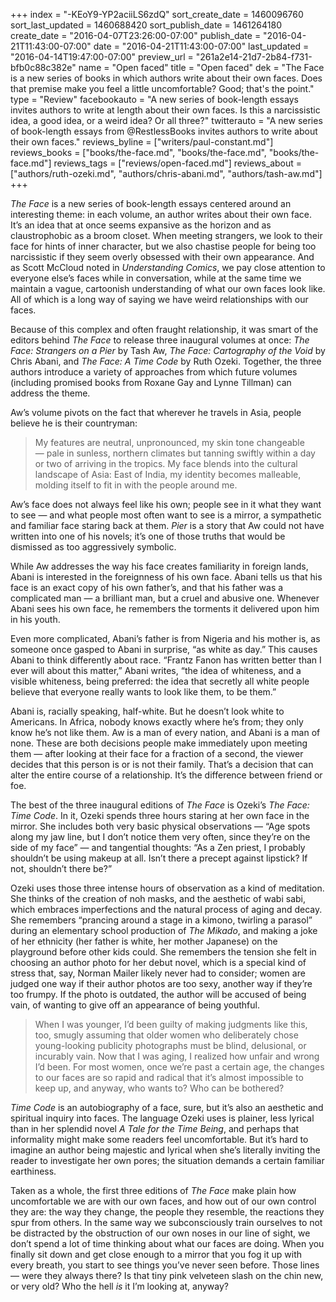 +++
index = "-KEoY9-YP2aciiLS6zdQ"
sort_create_date = 1460096760
sort_last_updated = 1460688420
sort_publish_date = 1461264180
create_date = "2016-04-07T23:26:00-07:00"
publish_date = "2016-04-21T11:43:00-07:00"
date = "2016-04-21T11:43:00-07:00"
last_updated = "2016-04-14T19:47:00-07:00"
preview_url = "261a2e14-21d7-2b84-f731-bfb0c88c382e"
name = "Open faced"
title = "Open faced"
dek = "The Face is a new series of books in which authors write about their own faces. Does that premise make you feel a little uncomfortable? Good; that's the point."
type = "Review"
facebookauto = "A new series of book-length essays invites authors to write at length about their own faces. Is this a narcissistic idea, a good idea, or a weird idea? Or all three?"
twitterauto = "A new series of book-length essays from @RestlessBooks invites authors to write about their own faces."
reviews_byline = ["writers/paul-constant.md"]
reviews_books = ["books/the-face.md", "books/the-face.md", "books/the-face.md"]
reviews_tags = ["reviews/open-faced.md"]
reviews_about = ["authors/ruth-ozeki.md", "authors/chris-abani.md", "authors/tash-aw.md"]
+++

*The Face* is a new series of book-length essays centered around an interesting theme: in each volume, an author writes about their own face. It’s an idea that at once seems expansive as the horizon and as claustrophobic as a broom closet. When meeting strangers, we look to their face for hints of inner character, but we also chastise people for being too narcissistic if they seem overly obsessed with their own appearance. And as Scott McCloud noted in *Understanding Comics*, we pay close attention to everyone else’s faces while in conversation, while at the same time we maintain a vague, cartoonish understanding of what our own faces look like. All of which is a long way of saying we have weird relationships with our faces.

Because of this complex and often fraught relationship, it was smart of the editors behind *The Face* to release three inaugural volumes at once: *The Face: Strangers on a Pier* by Tash Aw, *The Face: Cartography of the Void* by Chris Abani, and *The Face: A Time Code* by Ruth Ozeki. Together, the three authors introduce a variety of approaches from which future volumes (including promised books from Roxane Gay and Lynne Tillman) can address the theme.

Aw’s volume pivots on the fact that wherever he travels in Asia, people believe he is their countryman:

<blockquote>My features are neutral, unpronounced, my skin tone changeable — pale in sunless, northern climates but tanning swiftly within a day or two of arriving in the tropics. My face blends into the cultural landscape of Asia: East of India, my identity becomes malleable, molding itself to fit in with the people around me.</blockquote>

Aw’s face does not always feel like his own; people see in it what they want to see — and what people most often want to see is a mirror, a sympathetic and familiar face staring back at them. *Pier* is a story that Aw could not have written into one of his novels; it’s one of those truths that would be dismissed as too aggressively symbolic. 

While Aw addresses the way his face creates familiarity in foreign lands, Abani is interested in the foreignness of his own face. Abani tells us that his face is an exact copy of his own father’s, and that his father was a complicated man — a brilliant man, but a cruel and abusive one. Whenever Abani sees his own face, he remembers the torments it delivered upon him in his youth. 

Even more complicated, Abani’s father is from Nigeria and his mother is, as someone once gasped to Abani in surprise, “as white as day.” This causes Abani to think differently about race. “Frantz Fanon has written better than I ever will about this matter,” Abani writes, “the idea of whiteness, and a visible whiteness, being preferred: the idea that secretly all white people believe that everyone really wants to look like them, to be them.” 

Abani is, racially speaking, half-white. But he doesn’t look white to Americans. In Africa, nobody knows exactly where he’s from; they only know he’s not like them. Aw is a man of every nation, and Abani is a man of none. These are both decisions people make immediately upon meeting them — after looking at their face for a fraction of a second, the viewer decides that this person is or is not their family. That’s a decision that can alter the entire course of a relationship. It’s the difference between friend or foe.

The best of the three inaugural editions of *The Face* is Ozeki’s *The Face: Time Code*. In it, Ozeki spends three hours staring at her own face in the mirror. She includes both very basic physical observations — “Age spots along my jaw line, but I don’t notice them very often, since they’re on the side of my face” — and tangential thoughts: “As a Zen priest, I probably shouldn’t be using makeup at all. Isn’t there a precept against lipstick? If not, shouldn’t there be?”

Ozeki uses those three intense hours of observation as a kind of meditation. She thinks of the creation of noh masks, and the aesthetic of wabi sabi, which embraces imperfections and the natural process of aging and decay. She remembers “prancing around a stage in a kimono, twirling a parasol” during an elementary school production of *The Mikado*, and making a joke of her ethnicity (her father is white, her mother Japanese) on the playground before other kids could. She remembers the tension she felt in choosing an author photo for her debut novel, which is a special kind of stress that, say, Norman Mailer likely never had to consider; women are judged one way if their author photos are too sexy, another way if they’re too frumpy. If the photo is outdated, the author will be accused of being vain, of wanting to give off an appearance of being youthful.

<blockquote>When I was younger, I’d been guilty of making judgments like this, too, smugly assuming that older women who deliberately chose young-looking publicity photographs must be blind, delusional, or incurably vain. Now that I was aging, I realized how unfair and wrong I’d been. For most women, once we’re past a certain age, the changes to our faces are so rapid and radical that it’s almost impossible to keep up, and anyway, who wants to? Who can be bothered?</blockquote>

*Time Code* is an autobiography of a face, sure, but it’s also an aesthetic and spiritual inquiry into faces. The language Ozeki uses is plainer, less lyrical than in her splendid novel *A Tale for the Time Being*, and perhaps that informality might make some readers feel uncomfortable. But it’s hard to imagine an author being majestic and lyrical when she’s literally inviting the reader to investigate her own pores; the situation demands a certain familiar earthiness.

Taken as a whole, the first three editions of *The Face* make plain how uncomfortable we are with our own faces, and how out of our own control they are: the way they change, the people they resemble, the reactions they spur from others. In the same way we subconsciously train ourselves to not be distracted by the obstruction of our own noses in our line of sight, we don’t spend a lot of time thinking about what our faces are doing. When you finally sit down and get close enough to a mirror that you fog it up with every breath, you start to see things you’ve never seen before. Those lines — were they always there? Is that tiny pink velveteen slash on the chin new, or very old? Who the hell *is* it I’m looking at, anyway? 


